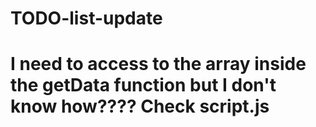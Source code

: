 # TODO-list-update
# I need to access to the array inside the getData function but I don't know how???? Check script.js
